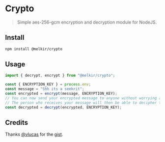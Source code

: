 # Crypto

> Simple aes-256-gcm encryption and decryption module for NodeJS.

## Install

```sh
npm install @melkir/crypto
```

## Usage

```js
import { decrypt, encrypt } from "@melkir/crypto";

const { ENCRYPTION_KEY } = process.env;
const message = "Shh its a seekrit";
const encrypted = encrypt(message, ENCRYPTION_KEY);
// You can now send your encrypted message to anyone without worrying about it being intercepted.
// The person who receives your message will then be able to decipher the content in the following way.
const decrypted = decrypt(encrypted, ENCRYPTION_KEY);
```

## Credits

Thanks [@vlucas](https://github.com/vlucas) for the [gist](https://gist.github.com/vlucas/2bd40f62d20c1d49237a109d491974eb?permalink_comment_id=3771967#gistcomment-3771967).
